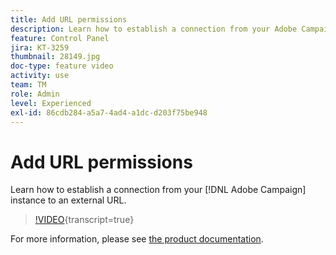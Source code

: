 ```yaml
---
title: Add URL permissions
description: Learn how to establish a connection from your Adobe Campaign instance to an external URL.
feature: Control Panel
jira: KT-3259
thumbnail: 28149.jpg
doc-type: feature video
activity: use
team: TM
role: Admin
level: Experienced
exl-id: 86cdb284-a5a7-4ad4-a1dc-d203f75be948
---
```

# Add URL permissions 

Learn how to establish a connection from your [!DNL Adobe Campaign] instance to an external URL.

>[!VIDEO](https://video.tv.adobe.com/v/28149?learn=on){transcript=true}

For more information, please see [the product documentation](https://experienceleague.adobe.com/docs/control-panel/using/performance-monitoring/url-permissions.html).
